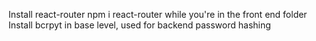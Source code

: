 Install react-router npm i react-router while you're in the front end folder
Install bcrpyt in base level, used for backend password hashing